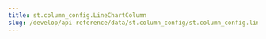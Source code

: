 ```yaml
---
title: st.column_config.LineChartColumn
slug: /develop/api-reference/data/st.column_config/st.column_config.linechartcolumn
---
```


<Autofunction function="streamlit.column_config.LineChartColumn" />
